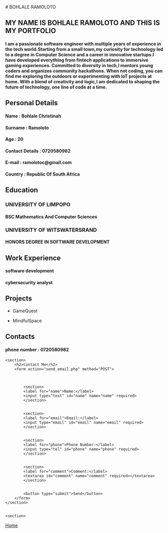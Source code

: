 <link rel="stylesheet" href="style.css">
# BOHLALE RAMOLOTO 

<section>
<h2>MY NAME IS BOHLALE RAMOLOTO AND THIS IS MY PORTFOLIO</h2>
<h4> I am a passionate software engineer with multiple years of experience in the tech world.Starting from a small town,my curiosity for technology led to a degree in Computer Science and a career in innovative startups.I have developed everything from fintech applications to immersive gaming experiences. Committed to diversity in tech,I mentors young coders and organizes community hackathons. When not coding, you can find me exploring the outdoors or experimenting with IoT projects at home. With a blend of creativity and logic,I am dedicated to shaping the future of technology, one line of code at a time. </h4>
<section>
    
<section>
<h2>Personal Details</h2>
<h4>Name : Bohlale Christinah</h4>
<h4>Surname : Ramoloto</h4>
<h4>Age : 20 </h4>
<h4>Contact Details :  0720580982</h4>
<h4>E-mail : ramolotoc@gmail.com</h4>
<h4>Country : Republic Of South Africa</h4>
</section>

<section>
<h2>Education</h2>
<h3>UNIVERSITY OF LIMPOPO</h3>
<h4> BSC Mathematics And Computer Sciences </h4>
<h3>UNIVERSITY OF WITSWATERSRAND</h3>
<h4> HONORS DEGREE IN SOFTWARE DEVELOPMENT </h4>
</section>

<section>
<h2>Work Experience</h2>
<h4>software development </h4>
<h4>cybersecurity analyst</h4>
</section>

<section>
<h2>Projects</h2>
    
- GameQuest

- MindfulSpace
</section>

<section>
<h2>Contacts</h2>
<h4>phone number : 0720580982 </h4>
</section>


</head>
<body>

    <section>
        <h2>Contact Me</h2>
        <form action="send_email.php" method="POST">


            
            <section>
            <label for="name">Name:</label>
            <input type="text" id="name" name="name" required>
            </section>


            <section>
            <label for="email">Email:</label>
            <input type="email" id="email" name="email" required>
            </section>


            <section>
            <label for="phone">Phone Number:</label>
            <input type="tel" id="phone" name="phone" required>
            </section>


            <section>
            <label for="comment">Comment:</label>
            <textarea id="comment" name="comment" required></textarea>
            </section>

            
            <button type="submit">Send</button>
        </form>
    </section>


    <section>
<a href="index.html">Home</a>
</section>


    
  <?php
if ($_SERVER["REQUEST_METHOD"] == "POST") {
    $name = htmlspecialchars($_POST['name']);
    $email = htmlspecialchars($_POST['email']);
    $phone = htmlspecialchars($_POST['phone']);
    $comment = htmlspecialchars($_POST['comment']);

    $to = "ramolotoc@gmail.com";
    $subject = "New Comment from $name";
    $message = "Name: $name\nEmail: $email\nPhone: $phone\nComment: $comment";
    $headers = "From: $email";

    if (mail($to, $subject, $message, $headers)) {
        echo "Message sent successfully!";
    } else {
        echo "Failed to send message.";
    }
} else {
    echo "Invalid request.";
}
?>
